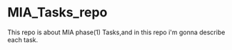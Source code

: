 # MIA_Tasks_repo

This repo is about MIA phase(1) Tasks,and in this repo i'm gonna describe each task.

